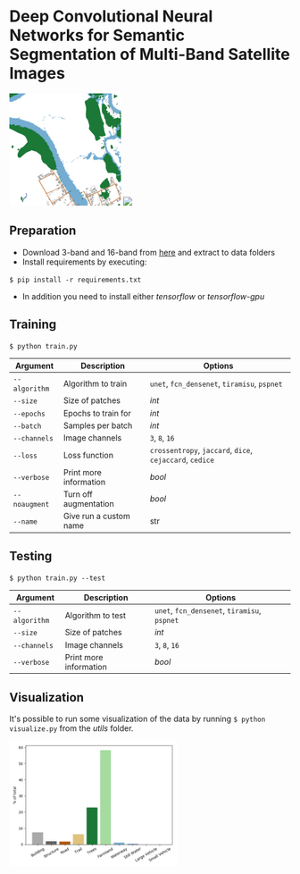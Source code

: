 # Deep Convolutional Neural Networks for Semantic Segmentation of Multi-Band Satellite Images

<img src="repository/6070_2_3_y.png?raw=true" width="200px">
<img src="repository/6070_2_3_x.png?raw=true" width="200px">

## Preparation

- Download 3-band and 16-band from [here](https://www.kaggle.com/c/dstl-satellite-imagery-feature-detection/data) and extract to data folders
- Install requirements by executing:

` $ pip install -r requirements.txt `
- In addition you need to install either _tensorflow_ or _tensorflow-gpu_

## Training

`$ python train.py`


| Argument      | Description            | Options                                                  |
| ------------- | ---------------------- | -------------------------------------------------------- |
| `--algorithm` | Algorithm to train     | `unet`, `fcn_densenet`, `tiramisu`, `pspnet`             |
| `--size`      | Size of patches        | _int_                                                    |
| `--epochs`    | Epochs to train for    | _int_                                                    |
| `--batch`     | Samples per batch      | _int_                                                    |
| `--channels`  | Image channels         | `3`, `8`, `16`                                           |
| `--loss`      | Loss function          | `crossentropy`, `jaccard`, `dice`, `cejaccard`, `cedice` |
| `--verbose`   | Print more information | _bool_                                                   |
| `--noaugment` | Turn off augmentation  | _bool_                                                   |
| `--name`      | Give run a custom name | str                                                      |


## Testing

`$ python train.py --test`


| Argument      | Description            | Options                                                  |
| ------------- | ---------------------- | -------------------------------------------------------- |
| `--algorithm` | Algorithm to test      | `unet`, `fcn_densenet`, `tiramisu`, `pspnet`             |
| `--size`      | Size of patches        | _int_                                                    |
| `--channels`  | Image channels         | `3`, `8`, `16`                                           |
| `--verbose`   | Print more information | _bool_                                                   |

## Visualization

It's possible to run some visualization of the data by running `$ python visualize.py` from the _utils_ folder.

<img src="repository/data_distribution.png?raw=true" width="300px">


